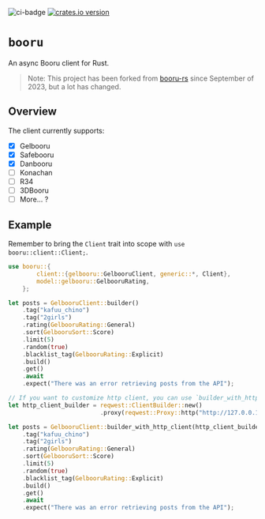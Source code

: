 ![ci-badge][] [![crates.io version]][crates.io link] 
# `booru`
An async Booru client for Rust.

> Note: This project has been forked from [booru-rs](https://github.com/ajiiisai/booru-rs) since September of 2023, but a lot has changed.

##  Overview
The client currently supports:
- [x] Gelbooru
- [x] Safebooru
- [x] Danbooru
- [ ] Konachan
- [ ] R34
- [ ] 3DBooru
- [ ] More... ?

## Example
Remember to bring the `Client` trait into scope with `use booru::client::Client;`.
```rust
use booru::{
        client::{gelbooru::GelbooruClient, generic::*, Client},
        model::gelbooru::GelbooruRating,
    };

let posts = GelbooruClient::builder()
    .tag("kafuu_chino")
    .tag("2girls")
    .rating(GelbooruRating::General)
    .sort(GelbooruSort::Score)
    .limit(5)
    .random(true)
    .blacklist_tag(GelbooruRating::Explicit)
    .build()
    .get()
    .await
    .expect("There was an error retrieving posts from the API");

// If you want to customize http client, you can use `builder_with_http_client`:
let http_client_builder = reqwest::ClientBuilder::new()
                          .proxy(reqwest::Proxy::http("http://127.0.0.1:7890").unwrap());

let posts = GelbooruClient::builder_with_http_client(http_client_builder)
    .tag("kafuu_chino")
    .tag("2girls")
    .rating(GelbooruRating::General)
    .sort(GelbooruSort::Score)
    .limit(5)
    .random(true)
    .blacklist_tag(GelbooruRating::Explicit)
    .build()
    .get()
    .await
    .expect("There was an error retrieving posts from the API");
```

[ci-badge]: https://img.shields.io/github/actions/workflow/status/cijiugechu/booru/ci.yml?branch=main
[crates.io link]: https://crates.io/crates/booru
[crates.io version]: https://img.shields.io/crates/v/booru.svg?style=flat-square

